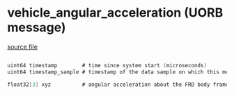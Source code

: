 # vehicle_angular_acceleration (UORB message)



[source file](https://github.com/PX4/PX4-Autopilot/blob/release/1.13/msg/vehicle_angular_acceleration.msg)

```c

uint64 timestamp        # time since system start (microseconds)
uint64 timestamp_sample # timestamp of the data sample on which this message is based (microseconds)

float32[3] xyz          # angular acceleration about the FRD body frame XYZ-axis in rad/s^2

```
